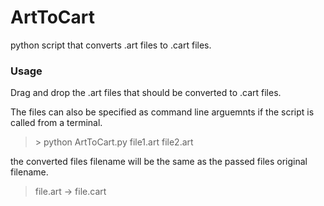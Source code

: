 # ArtToCart
python script that converts .art files to .cart files.

### Usage
Drag and drop the .art files that should be converted to .cart files.

The files can also be specified as command line arguemnts if the script is called from a terminal.
> \> python ArtToCart.py file1.art file2.art

the converted files filename will be the same as the passed files original filename.
> file.art -> file.cart
